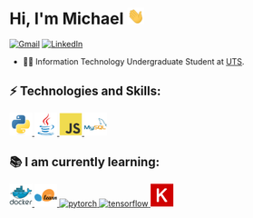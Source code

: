 # Hi, I'm Michael <img src="https://raw.githubusercontent.com/ABSphreak/ABSphreak/master/gifs/Hi.gif" width="30">

[![Gmail](https://img.shields.io/badge/Gmail-D14836?style=for-the-badge&logo=gmail&logoColor=white)](mailto:mikesuciato4@gmail.com)
[![LinkedIn](https://custom-icon-badges.demolab.com/badge/LinkedIn-0A66C2?style=for-the-badge&logo=linkedin-white&logoColor=white)](https://www.linkedin.com/in/michael-sutjiato/)

- 👨‍🎓 Information Technology Undergraduate Student at [UTS](https://www.uts.edu.au).

## ⚡ Technologies and Skills:  

<a href="https://www.python.org" target="_blank" rel="noreferrer"> <img src="https://raw.githubusercontent.com/devicons/devicon/master/icons/python/python-original.svg" alt="python" width="40" height="40"/> </a>
 <a href="https://www.java.com" target="_blank" rel="noreferrer"> <img src="https://raw.githubusercontent.com/devicons/devicon/master/icons/java/java-original.svg" alt="java" width="40" height="40"/> </a> <a href="https://developer.mozilla.org/en-US/docs/Web/JavaScript" target="_blank" rel="noreferrer"> <img src="https://raw.githubusercontent.com/devicons/devicon/master/icons/javascript/javascript-original.svg" alt="javascript" width="40" height="40"/> <a href="https://www.mysql.com/" target="_blank" rel="noreferrer"> <img src="https://raw.githubusercontent.com/devicons/devicon/master/icons/mysql/mysql-original-wordmark.svg" alt="mysql" width="40" height="40"/> </a> 

## 📚 I am currently learning: 
<a href="https://www.docker.com/" target="_blank" rel="noreferrer"> <img src="https://raw.githubusercontent.com/devicons/devicon/master/icons/docker/docker-original-wordmark.svg" alt="docker" width="40" height="40"/> </a> <a href="https://scikit-learn.org/" target="_blank" rel="noreferrer"> <img src= "https://raw.githubusercontent.com/devicons/devicon/master/icons/scikitlearn/scikitlearn-original.svg" alt="sklearn" width="40" height="40"/><a href="https://pytorch.org/" target="_blank" rel="noreferrer"> <img src="https://www.vectorlogo.zone/logos/pytorch/pytorch-icon.svg" alt="pytorch" width="40" height="40"/> </a> <a href="https://www.tensorflow.org" target="_blank" rel="noreferrer"> <img src="https://www.vectorlogo.zone/logos/tensorflow/tensorflow-icon.svg" alt="tensorflow" width="40" height="40"/> </a> <a href="https://keras.io/" target="_blank" rel="noreferrer"> <img src="https://raw.githubusercontent.com/devicons/devicon/master/icons/keras/keras-original.svg" alt="keras" width="40" height="40"/> </a>

